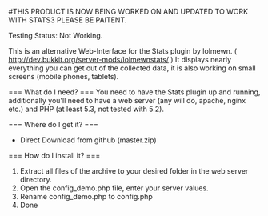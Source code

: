 #THIS PRODUCT IS NOW BEING WORKED ON AND UPDATED TO WORK WITH STATS3 PLEASE BE PAITENT.

Testing Status: Not Working.


This is an alternative Web-Interface for the Stats plugin by lolmewn. ( http://dev.bukkit.org/server-mods/lolmewnstats/ )
It displays nearly everything you can get out of the collected data, it is also working on small screens (mobile phones, tablets).

=== What do I need? ===
You need to have the Stats plugin up and running,
additionally you'll need to have a web server (any will do, apache, nginx etc.) and PHP (at least 5.3, not tested with 5.2).

=== Where do I get it? ===

   * Direct Download from github (master.zip)

=== How do I install it? ===

   1. Extract all files of the archive to your desired folder in the web server directory.
   2. Open the config_demo.php file, enter your server values.
   3. Rename config_demo.php to config.php
   4. Done


